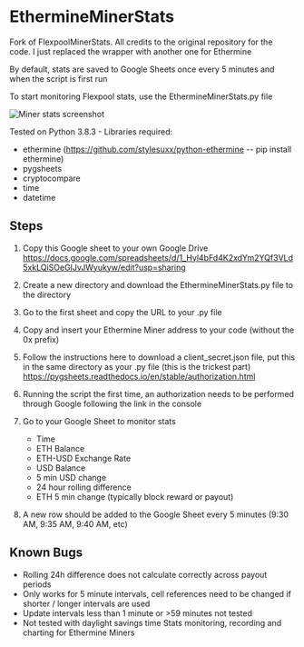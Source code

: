 # EthermineMinerStats
Fork of FlexpoolMinerStats. All credits to the original repository for the code. I just replaced the wrapper with another one for Ethermine

By default, stats are saved to Google Sheets once every 5 minutes and when the script is first run

To start monitoring Flexpool stats, use the EthermineMinerStats.py file

![Miner stats screenshot](/Miner_stats.png)

Tested on Python 3.8.3 - Libraries required:
* ethermine (https://github.com/stylesuxx/python-ethermine -- pip install ethermine)
* pygsheets
* cryptocompare
* time
* datetime

## Steps
1. Copy this Google sheet to your own Google Drive
https://docs.google.com/spreadsheets/d/1_Hyl4bFd4K2xdYm2YQf3VLd5xkLQiSOeGIJvJWyukyw/edit?usp=sharing

1. Create a new directory and download the EthermineMinerStats.py file to the directory

1. Go to the first sheet and copy the URL to your .py file

1. Copy and insert your Ethermine Miner address to your code (without the 0x prefix)

1. Follow the instructions here to download a client_secret.json file, put this in the same directory as your .py file (this is the trickest part)
https://pygsheets.readthedocs.io/en/stable/authorization.html

1. Running the script the first time, an authorization needs to be performed through Google following the link in the console

1. Go to your Google Sheet to monitor stats
    * Time
    * ETH Balance
    * ETH-USD Exchange Rate
    * USD Balance
    * 5 min USD change
    * 24 hour rolling difference
    * ETH 5 min change (typically block reward or payout)

1. A new row should be added to the Google Sheet every 5 minutes (9:30 AM, 9:35 AM, 9:40 AM, etc)


## Known Bugs
* Rolling 24h difference does not calculate correctly across payout periods
* Only works for 5 minute intervals, cell references need to be changed if shorter / longer intervals are used
* Update intervals less than 1 minute or >59 minutes not tested
* Not tested with daylight savings time
Stats monitoring, recording and charting for Ethermine Miners
